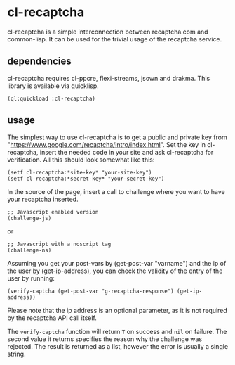 # cl-recaptcha

cl-recaptcha is a simple interconnection between recaptcha.com and common-lisp. It can be used for the trivial usage of the recaptcha service.

## dependencies

cl-recaptcha requires cl-ppcre, flexi-streams, jsown and drakma. This library is available via quicklisp.


    (ql:quickload :cl-recaptcha)


## usage

The simplest way to use cl-recaptcha is to get a public and private key from "https://www.google.com/recaptcha/intro/index.html".  Set the key in cl-recaptcha, insert the needed code in your site and ask cl-recaptcha for verification.  All this should look somewhat like this:


    (setf cl-recaptcha:*site-key* "your-site-key")
    (setf cl-recaptcha:*secret-key* "your-secret-key")


In the source of the page, insert a call to challenge where you want to have your recaptcha inserted.


    ;; Javascript enabled version
    (challenge-js)

or

    ;; Javascript with a noscript tag
    (challenge-ns)

Assuming you get your post-vars by (get-post-var "varname") and the ip of the user by (get-ip-address), you can check the validity of the entry of the user by running:


    (verify-captcha (get-post-var "g-recaptcha-response") (get-ip-address))


Please note that the ip address is an optional parameter, as it is not required by the recaptcha API call itself.

The `verify-captcha` function will return ```T``` on success and ```nil``` on failure.  The second value it returns specifies the reason why the challenge was rejected. The result is returned as a list, however the error is usually a single string.

